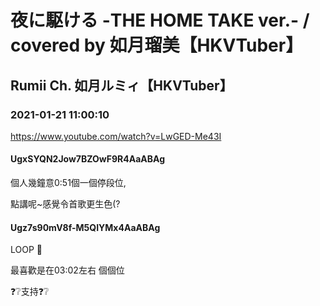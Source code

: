 # 夜に駆ける -THE HOME TAKE ver.- / covered by 如月瑠美【HKVTuber】

## Rumii Ch. 如月ルミィ【HKVTuber】

### 2021-01-21 11:00:10

https://www.youtube.com/watch?v=LwGED-Me43I

#### UgxSYQN2Jow7BZOwF9R4AaABAg

個人幾鐘意0:51個一個停段位,

點講呢~感覺令首歌更生色(?



#### Ugz7s90mV8f-M5QIYMx4AaABAg

LOOP 🖤

最喜歡是在03:02左右 個個位

❓❔支持❓❔

